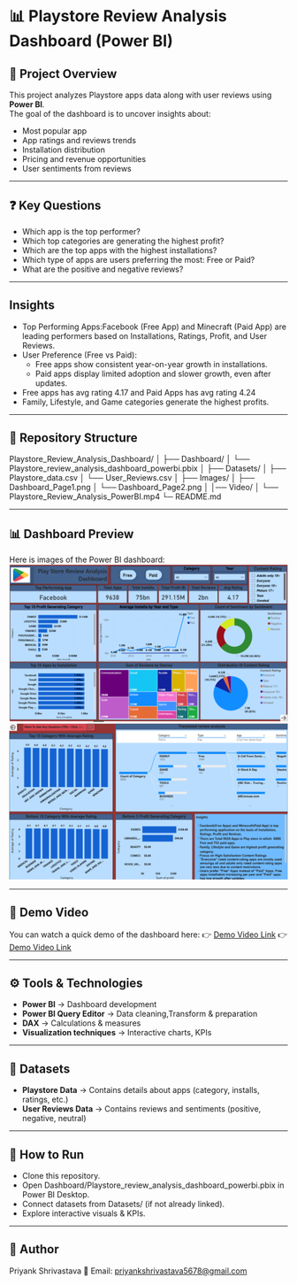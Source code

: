 # 📊 Playstore Review Analysis Dashboard (Power BI)

## 📝 Project Overview
This project analyzes Playstore apps data along with user reviews using **Power BI**.  
The goal of the dashboard is to uncover insights about:
- Most popular app  
- App ratings and reviews trends  
- Installation distribution  
- Pricing and revenue opportunities  
- User sentiments from reviews  

---

## ❓ Key Questions
- Which app is the top performer?  
- Which top categories are generating the highest profit?  
- Which are the top apps with the highest installations?  
- Which type of apps are users preferring the most: Free or Paid?  
- What are the positive and negative reviews?  

---

## Insights
- Top Performing Apps:Facebook (Free App) and Minecraft (Paid App) are leading performers based on Installations, Ratings, Profit, and User Reviews.
- User Preference (Free vs Paid):
   - Free apps show consistent year-on-year growth in installations.
   - Paid apps display limited adoption and slower growth, even after updates.
- Free apps has avg rating 4.17 and Paid Apps has avg rating 4.24
- Family, Lifestyle, and Game categories generate the highest profits.

---

## 📂 Repository Structure
Playstore_Review_Analysis_Dashboard/
│
├── Dashboard/
│   └── Playstore_review_analysis_dashboard_powerbi.pbix
│
├── Datasets/
│   ├── Playstore_data.csv
│   └── User_Reviews.csv
│
├── Images/
│   ├── Dashboard_Page1.png
│   └── Dashboard_Page2.png
│
│── Video/
│    └── Playstore_Review_Analysis_PowerBI.mp4
└─ README.md

---

## 📊 Dashboard Preview
Here is images of the Power BI dashboard:  
![Dashboard Screenshot](Images/Dashboard_Page1.png)
![Dashboard Screenshot](Images/Dashboard_page2.png)

---

## 🎥 Demo Video
You can watch a quick demo of the dashboard here:
👉 [Demo Video Link](https://drive.google.com/file/d/1Fbekn77lL1HyP7pHCXewAbE9f0mGxna_/view?usp=drive_link)
👉 [Demo Video Link](video/Playstore_Review_Analysis_PowerBI.mp4)

---

## ⚙️ Tools & Technologies
- **Power BI** → Dashboard development  
- **Power BI Query Editor** → Data cleaning,Transform & preparation  
- **DAX** → Calculations & measures  
- **Visualization techniques** → Interactive charts, KPIs  

---

## 📑 Datasets
- **Playstore Data** → Contains details about apps (category, installs, ratings, etc.)  
- **User Reviews Data** → Contains reviews and sentiments (positive, negative, neutral)  

---

## 🚀 How to Run

- Clone this repository.
- Open Dashboard/Playstore_review_analysis_dashboard_powerbi.pbix in Power BI Desktop.
- Connect datasets from Datasets/ (if not already linked).
- Explore interactive visuals & KPIs.

---

## 👤 Author

Priyank Shrivastava
📧 Email: priyankshrivastava5678@gmail.com